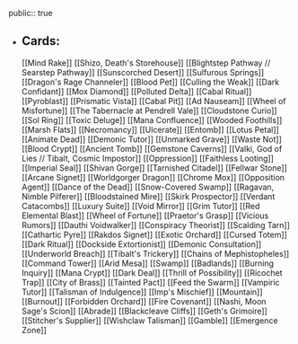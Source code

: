 public:: true
- ## Cards:
	[[Mind Rake]]
	[[Shizo, Death's Storehouse]]
	[[Blightstep Pathway // Searstep Pathway]]
	[[Sunscorched Desert]]
	[[Sulfurous Springs]]
	[[Dragon's Rage Channeler]]
	[[Blood Pet]]
	[[Culling the Weak]]
	[[Dark Confidant]]
	[[Mox Diamond]]
	[[Polluted Delta]]
	[[Cabal Ritual]]
	[[Pyroblast]]
	[[Prismatic Vista]]
	[[Cabal Pit]]
	[[Ad Nauseam]]
	[[Wheel of Misfortune]]
	[[The Tabernacle at Pendrell Vale]]
	[[Cloudstone Curio]]
	[[Sol Ring]]
	[[Toxic Deluge]]
	[[Mana Confluence]]
	[[Wooded Foothills]]
	[[Marsh Flats]]
	[[Necromancy]]
	[[Ulcerate]]
	[[Entomb]]
	[[Lotus Petal]]
	[[Animate Dead]]
	[[Demonic Tutor]]
	[[Unmarked Grave]]
	[[Waste Not]]
	[[Blood Crypt]]
	[[Ancient Tomb]]
	[[Gemstone Caverns]]
	[[Valki, God of Lies // Tibalt, Cosmic Impostor]]
	[[Oppression]]
	[[Faithless Looting]]
	[[Imperial Seal]]
	[[Shivan Gorge]]
	[[Tarnished Citadel]]
	[[Fellwar Stone]]
	[[Arcane Signet]]
	[[Worldgorger Dragon]]
	[[Chrome Mox]]
	[[Opposition Agent]]
	[[Dance of the Dead]]
	[[Snow-Covered Swamp]]
	[[Ragavan, Nimble Pilferer]]
	[[Bloodstained Mire]]
	[[Skirk Prospector]]
	[[Verdant Catacombs]]
	[[Luxury Suite]]
	[[Void Mirror]]
	[[Grim Tutor]]
	[[Red Elemental Blast]]
	[[Wheel of Fortune]]
	[[Praetor's Grasp]]
	[[Vicious Rumors]]
	[[Dauthi Voidwalker]]
	[[Conspiracy Theorist]]
	[[Scalding Tarn]]
	[[Cathartic Pyre]]
	[[Rakdos Signet]]
	[[Exotic Orchard]]
	[[Cursed Totem]]
	[[Dark Ritual]]
	[[Dockside Extortionist]]
	[[Demonic Consultation]]
	[[Underworld Breach]]
	[[Tibalt's Trickery]]
	[[Chains of Mephistopheles]]
	[[Command Tower]]
	[[Arid Mesa]]
	[[Swamp]]
	[[Badlands]]
	[[Burning Inquiry]]
	[[Mana Crypt]]
	[[Dark Deal]]
	[[Thrill of Possibility]]
	[[Ricochet Trap]]
	[[City of Brass]]
	[[Tainted Pact]]
	[[Feed the Swarm]]
	[[Vampiric Tutor]]
	[[Talisman of Indulgence]]
	[[Imp's Mischief]]
	[[Mountain]]
	[[Burnout]]
	[[Forbidden Orchard]]
	[[Fire Covenant]]
	[[Nashi, Moon Sage's Scion]]
	[[Abrade]]
	[[Blackcleave Cliffs]]
	[[Geth's Grimoire]]
	[[Stitcher's Supplier]]
	[[Wishclaw Talisman]]
	[[Gamble]]
	[[Emergence Zone]]
